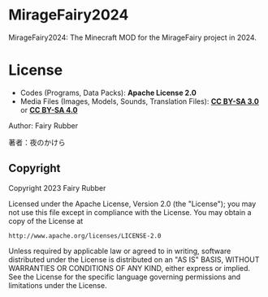 # MirageFairy2024

MirageFairy2024: The Minecraft MOD for the MirageFairy project in 2024.

# License

- Codes (Programs, Data Packs): **Apache License 2.0**
- Media Files (Images, Models, Sounds, Translation Files): **[CC BY-SA 3.0](https://creativecommons.org/licenses/by-sa/3.0/)** or **[CC BY-SA 4.0](https://creativecommons.org/licenses/by-sa/4.0/)**

Author: Fairy Rubber

著者：夜のかけら

## Copyright

Copyright 2023 Fairy Rubber

Licensed under the Apache License, Version 2.0 (the "License");
you may not use this file except in compliance with the License.
You may obtain a copy of the License at

    http://www.apache.org/licenses/LICENSE-2.0

Unless required by applicable law or agreed to in writing, software
distributed under the License is distributed on an "AS IS" BASIS,
WITHOUT WARRANTIES OR CONDITIONS OF ANY KIND, either express or implied.
See the License for the specific language governing permissions and
limitations under the License.
